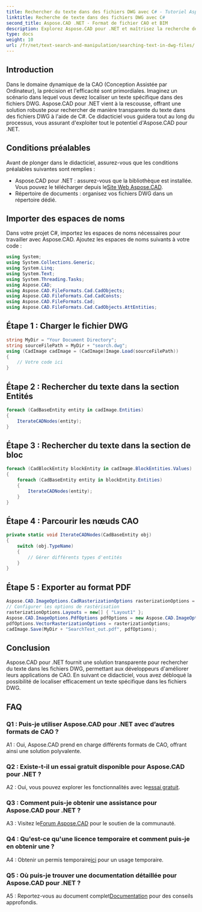 ```yaml
---
title: Rechercher du texte dans des fichiers DWG avec C# - Tutoriel Aspose.CAD
linktitle: Recherche de texte dans des fichiers DWG avec C#
second_title: Aspose.CAD .NET - Format de fichier CAO et BIM
description: Explorez Aspose.CAD pour .NET et maîtrisez la recherche de texte dans les fichiers DWG avec ce guide étape par étape. Boostez vos applications CAO dès aujourd'hui !
type: docs
weight: 10
url: /fr/net/text-search-and-manipulation/searching-text-in-dwg-files/
---
```

## Introduction

Dans le domaine dynamique de la CAO (Conception Assistée par Ordinateur), la précision et l'efficacité sont primordiales. Imaginez un scénario dans lequel vous devez localiser un texte spécifique dans des fichiers DWG. Aspose.CAD pour .NET vient à la rescousse, offrant une solution robuste pour rechercher de manière transparente du texte dans des fichiers DWG à l'aide de C#. Ce didacticiel vous guidera tout au long du processus, vous assurant d'exploiter tout le potentiel d'Aspose.CAD pour .NET.

## Conditions préalables

Avant de plonger dans le didacticiel, assurez-vous que les conditions préalables suivantes sont remplies :
-  Aspose.CAD pour .NET : assurez-vous que la bibliothèque est installée. Vous pouvez le télécharger depuis le[Site Web Aspose.CAD](https://releases.aspose.com/cad/net/).
- Répertoire de documents : organisez vos fichiers DWG dans un répertoire dédié.

## Importer des espaces de noms

Dans votre projet C#, importez les espaces de noms nécessaires pour travailler avec Aspose.CAD. Ajoutez les espaces de noms suivants à votre code :

```csharp
using System;
using System.Collections.Generic;
using System.Linq;
using System.Text;
using System.Threading.Tasks;
using Aspose.CAD;
using Aspose.CAD.FileFormats.Cad.CadObjects;
using Aspose.CAD.FileFormats.Cad.CadConsts;
using Aspose.CAD.FileFormats.Cad;
using Aspose.CAD.FileFormats.Cad.CadObjects.AttEntities;
```

## Étape 1 : Charger le fichier DWG

```csharp
string MyDir = "Your Document Directory";
string sourceFilePath = MyDir + "search.dwg";
using (CadImage cadImage = (CadImage)Image.Load(sourceFilePath))
{
    // Votre code ici
}
```

## Étape 2 : Rechercher du texte dans la section Entités

```csharp
foreach (CadBaseEntity entity in cadImage.Entities)
{
    IterateCADNodes(entity);
}
```

## Étape 3 : Rechercher du texte dans la section de bloc

```csharp
foreach (CadBlockEntity blockEntity in cadImage.BlockEntities.Values)
{
    foreach (CadBaseEntity entity in blockEntity.Entities)
    {
        IterateCADNodes(entity);
    }
}
```

## Étape 4 : Parcourir les nœuds CAO

```csharp
private static void IterateCADNodes(CadBaseEntity obj)
{
    switch (obj.TypeName)
    {
        // Gérer différents types d'entités
    }
}
```

## Étape 5 : Exporter au format PDF

```csharp
Aspose.CAD.ImageOptions.CadRasterizationOptions rasterizationOptions = new Aspose.CAD.ImageOptions.CadRasterizationOptions();
// Configurer les options de rastérisation
rasterizationOptions.Layouts = new[] { "Layout1" };
Aspose.CAD.ImageOptions.PdfOptions pdfOptions = new Aspose.CAD.ImageOptions.PdfOptions();
pdfOptions.VectorRasterizationOptions = rasterizationOptions;
cadImage.Save(MyDir + "SearchText_out.pdf", pdfOptions);
```

## Conclusion

Aspose.CAD pour .NET fournit une solution transparente pour rechercher du texte dans les fichiers DWG, permettant aux développeurs d'améliorer leurs applications de CAO. En suivant ce didacticiel, vous avez débloqué la possibilité de localiser efficacement un texte spécifique dans les fichiers DWG.

## FAQ

### Q1 : Puis-je utiliser Aspose.CAD pour .NET avec d’autres formats de CAO ?

A1 : Oui, Aspose.CAD prend en charge différents formats de CAO, offrant ainsi une solution polyvalente.

### Q2 : Existe-t-il un essai gratuit disponible pour Aspose.CAD pour .NET ?

 A2 : Oui, vous pouvez explorer les fonctionnalités avec le[essai gratuit](https://releases.aspose.com/).

### Q3 : Comment puis-je obtenir une assistance pour Aspose.CAD pour .NET ?

 A3 : Visitez le[Forum Aspose.CAD](https://forum.aspose.com/c/cad/19) pour le soutien de la communauté.

### Q4 : Qu'est-ce qu'une licence temporaire et comment puis-je en obtenir une ?

 A4 : Obtenir un permis temporaire[ici](https://purchase.aspose.com/temporary-license/) pour un usage temporaire.

### Q5 : Où puis-je trouver une documentation détaillée pour Aspose.CAD pour .NET ?

 A5 : Reportez-vous au document complet[Documentation](https://reference.aspose.com/cad/net/) pour des conseils approfondis.